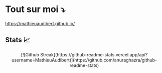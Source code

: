 # Tout sur moi ⤵️

https://mathieuaudibert.github.io/

## Stats 📈
<div align="center">
 [![Github Streak](https://github-readme-stats.vercel.app/api?username=MathieuAudibert)](https://github.com/anuraghazra/github-readme-stats)
</div>
